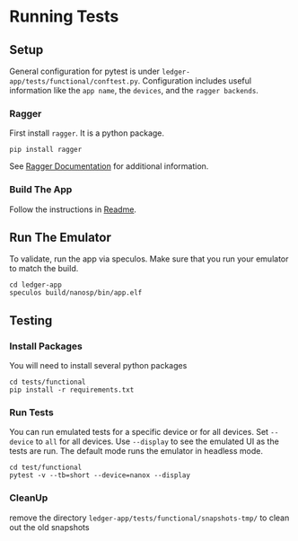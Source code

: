 # Running Tests

## Setup

General configuration for pytest is under `ledger-app/tests/functional/conftest.py`.
Configuration includes useful information like the `app name`, the `devices`, and the `ragger backends`.

### Ragger

First install `ragger`. It is a python package.

```shell
pip install ragger
```

See [Ragger Documentation](https://ledgerhq.github.io/ragger/) for additional information.

### Build The App

Follow the instructions in [Readme](../README.md#compile-your-ledger-app).

## Run The Emulator

To validate, run the app via speculos. Make sure that you run your emulator to match the build.

```shell
cd ledger-app
speculos build/nanosp/bin/app.elf
```

## Testing

### Install Packages

You will need to install several python packages

```shell
cd tests/functional
pip install -r requirements.txt
```

### Run Tests

You can run emulated tests for a specific device or for all devices. Set `--device` to `all` for all devices.
Use `--display` to see the emulated UI as the tests are run. The default mode runs the emulator in headless mode.

```shell
cd test/functional
pytest -v --tb=short --device=nanox --display
```

### CleanUp

remove the directory `ledger-app/tests/functional/snapshots-tmp/` to clean out the old snapshots
